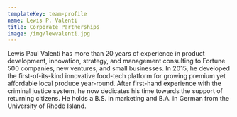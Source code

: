 ```yaml
---
templateKey: team-profile
name: Lewis P. Valenti
title: Corporate Partnerships
image: /img/lewvalenti.jpg
---
```


Lewis Paul Valenti has more than 20 years of experience in product development, innovation, strategy, and management consulting to Fortune 500 companies, new ventures, and small businesses. In 2015, he developed the first-of-its-kind innovative food-tech platform for growing premium yet affordable local produce year-round. After first-hand experience with the criminal justice system, he now dedicates his time towards the support of returning citizens. He holds a B.S. in marketing and B.A. in German from the University of Rhode Island.
